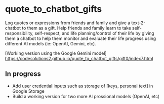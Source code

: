 # quote_to_chatbot_gifts

Log quotes or expressions from friends and family and give a text-2-chatbot to them as a gift. Help friends and family learn to take self-responsibility, self-respect, and life planning/control of their life by giving them a chatbot to help them monitor and evaluate their life progress using different AI models (ie: OpenAI, Gemini, etc).

[Working version using the Google Gemini model] https://codesolutions2.github.io/quote_to_chatbot_gifts/gift0/index7.html


## In progress
  - Add user credential inputs such as storage of [keys, personal text] in Google Storage
  - Build a working version for two more AI prossional models (OpenAI, etc)
